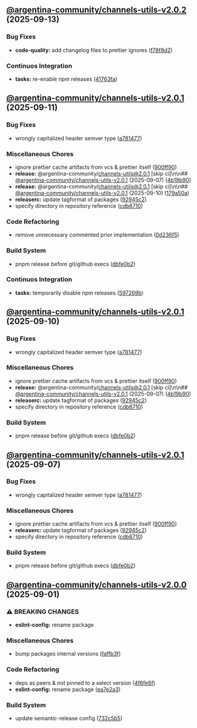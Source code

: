 ## [@argentina-community/channels-utils-v2.0.2](https://github.com/0xar-ds/public/compare/@argentina-community/channels-utils@2.0.1...@argentina-community/channels-utils@2.0.2) (2025-09-13)

### Bug Fixes

* **code-quality:** add changelog files to prettier ignores ([f78f8d2](https://github.com/0xar-ds/public/commit/f78f8d2ac124d0c69909c4987a4a306bcaacd118))

### Continuos Integration

* **tasks:** re-enable npm releases ([41763fa](https://github.com/0xar-ds/public/commit/41763fa615e01d64531129ffc70fc0adbce89186))

## [@argentina-community/channels-utils-v2.0.1](https://github.com/0xar-ds/public/compare/@argentina-community/channels-utils@2.0.0...@argentina-community/channels-utils@2.0.1) (2025-09-11)

### Bug Fixes

* wrongly capitalized header semver type ([a781477](https://github.com/0xar-ds/public/commit/a781477b36faab8ca285b9bfd474033ba65738e0))

### Miscellaneous Chores

* ignore prettier cache artifacts from vcs & prettier itself ([900ff90](https://github.com/0xar-ds/public/commit/900ff90ae53605ea67b5a131b687e412ef4a5de4))
* **release:** @argentina-community/channels-utils@2.0.1 [skip ci]\n\n## [@argentina-community/channels-utils-v2.0.1](https://github.com/0xar-ds/public/compare/@argentina-community/channels-utils@2.0.0...@argentina-community/channels-utils@2.0.1) (2025-09-07) ([4b19b90](https://github.com/0xar-ds/public/commit/4b19b907c5e1ce48a58cd2a149d28e4621ac1958))
* **release:** @argentina-community/channels-utils@2.0.1 [skip ci]\n\n## [@argentina-community/channels-utils-v2.0.1](https://github.com/0xar-ds/public/compare/@argentina-community/channels-utils@2.0.0...@argentina-community/channels-utils@2.0.1) (2025-09-10) ([179a50a](https://github.com/0xar-ds/public/commit/179a50ad65b51d2b3a9740ec8f7c8c45963a476a))
* **releaserc:** update tagformat of packages ([92945c2](https://github.com/0xar-ds/public/commit/92945c2c7441b1c091f195c8ebcb01920efc05e8))
* specify directory in repository reference ([cdb8710](https://github.com/0xar-ds/public/commit/cdb871025580216e41a24627b95b787235547cea))

### Code Refactoring

* remove unnecessary commented prior implementation ([0d236f5](https://github.com/0xar-ds/public/commit/0d236f575d341b0bea2c5aea66aebaf867b18019))

### Build System

* pnpm release before git/github execs ([dbfe0b2](https://github.com/0xar-ds/public/commit/dbfe0b2f2fabedfd975c091c35785faaed884db1))

### Continuos Integration

* **tasks:** temporarily disable npm releases ([597269b](https://github.com/0xar-ds/public/commit/597269beec91d61f8a93659704978cb6515aac47))

## [@argentina-community/channels-utils-v2.0.1](https://github.com/0xar-ds/public/compare/@argentina-community/channels-utils@2.0.0...@argentina-community/channels-utils@2.0.1) (2025-09-10)

### Bug Fixes

* wrongly capitalized header semver type ([a781477](https://github.com/0xar-ds/public/commit/a781477b36faab8ca285b9bfd474033ba65738e0))

### Miscellaneous Chores

* ignore prettier cache artifacts from vcs & prettier itself ([900ff90](https://github.com/0xar-ds/public/commit/900ff90ae53605ea67b5a131b687e412ef4a5de4))
* **release:** @argentina-community/channels-utils@2.0.1 [skip ci]\n\n## [@argentina-community/channels-utils-v2.0.1](https://github.com/0xar-ds/public/compare/@argentina-community/channels-utils@2.0.0...@argentina-community/channels-utils@2.0.1) (2025-09-07) ([4b19b90](https://github.com/0xar-ds/public/commit/4b19b907c5e1ce48a58cd2a149d28e4621ac1958))
* **releaserc:** update tagformat of packages ([92945c2](https://github.com/0xar-ds/public/commit/92945c2c7441b1c091f195c8ebcb01920efc05e8))
* specify directory in repository reference ([cdb8710](https://github.com/0xar-ds/public/commit/cdb871025580216e41a24627b95b787235547cea))

### Build System

* pnpm release before git/github execs ([dbfe0b2](https://github.com/0xar-ds/public/commit/dbfe0b2f2fabedfd975c091c35785faaed884db1))

## [@argentina-community/channels-utils-v2.0.1](https://github.com/0xar-ds/public/compare/@argentina-community/channels-utils@2.0.0...@argentina-community/channels-utils@2.0.1) (2025-09-07)

### Bug Fixes

* wrongly capitalized header semver type ([a781477](https://github.com/0xar-ds/public/commit/a781477b36faab8ca285b9bfd474033ba65738e0))

### Miscellaneous Chores

* ignore prettier cache artifacts from vcs & prettier itself ([900ff90](https://github.com/0xar-ds/public/commit/900ff90ae53605ea67b5a131b687e412ef4a5de4))
* **releaserc:** update tagformat of packages ([92945c2](https://github.com/0xar-ds/public/commit/92945c2c7441b1c091f195c8ebcb01920efc05e8))
* specify directory in repository reference ([cdb8710](https://github.com/0xar-ds/public/commit/cdb871025580216e41a24627b95b787235547cea))

### Build System

* pnpm release before git/github execs ([dbfe0b2](https://github.com/0xar-ds/public/commit/dbfe0b2f2fabedfd975c091c35785faaed884db1))

## [@argentina-community/channels-utils-v2.0.0](https://github.com/0xar-ds/public/compare/libs.channels-utils-v1.0.0...libs.channels-utils-v2.0.0) (2025-09-01)

### ⚠ BREAKING CHANGES

* **eslint-config:** rename package

### Miscellaneous Chores

* bump packages internal versions ([faffb3f](https://github.com/0xar-ds/public/commit/faffb3f9152479b534c7cabaa924211101007832))

### Code Refactoring

* deps as peers & not pinned to a select version ([4f6fe6f](https://github.com/0xar-ds/public/commit/4f6fe6f14f2db9bd5ed2942c99bec4ad1ec50b21))
* **eslint-config:** rename package ([ea7e2a3](https://github.com/0xar-ds/public/commit/ea7e2a36236794cd6670ea0b4560ceec91dea8d4))

### Build System

* update semantic-release config ([732c5b5](https://github.com/0xar-ds/public/commit/732c5b5f8b0894569b945d8d80b5058d9efc4aa5))
